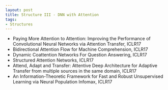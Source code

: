 ```yaml
---
layout: post
title: Structure III - DNN with Attention
tags:
- Structures
---
```



* Paying More Attention to Attention: Improving the Performance of
Convolutional Neural Networks via Attention Transfer, ICLR17
* Bidirectional Attention Flow for Machine Comprehension, ICLR17
* Dynamic Coattention Networks For Question Answering, ICLR17
* Structured Attention Networks, ICLR17
* Attend, Adapt and Transfer: Attentive Deep Architecture for Adaptive
Transfer from multiple sources in the same domain, ICLR17
* An Information-Theoretic Framework for Fast and Robust Unsupervised
Learning via Neural Population Infomax, ICLR17
